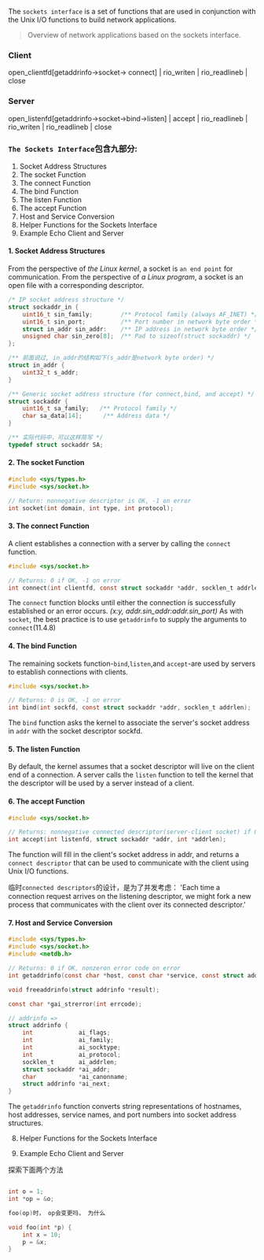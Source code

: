 
The `sockets interface` is a set of functions that are used in conjunction with the Unix I/O functions
to build network applications.

> Overview of network applications based on the sockets interface.
### Client
open_clientfd[getaddrinfo->socket->                connect] | rio_writen    | rio_readlineb | close
### Server
open_listenfd[getaddrinfo->socket->bind->listen] | accept   | rio_readlineb | rio_writen    | rio_readlineb | close

### `The Sockets Interface`包含九部分:
1. Socket Address Structures
2. The socket Function 
3. The connect Function 
4. The bind Function 
5. The listen Function 
6. The accept Function 
7. Host and Service Conversion
8. Helper Functions for the Sockets Interface
9. Example Echo Client and Server

#### 1. Socket Address Structures
From the perspective of *the Linux kernel*, a socket is `an end point` for communication.
From the perspective of *a Linux program*, a socket is an open file with a corresponding descriptor.
```c
/* IP socket address structure */
struct sockaddr_in {
    uint16_t sin_family;        /** Protocol family (always AF_INET) */
    uint16_t sin_port;          /** Port number in network byte order */
    struct in_addr sin_addr:    /** IP address in network byte order */
    unsigned char sin_zero[8];  /** Pad to sizeof(struct sockaddr) */
};

/** 前面说过, in_addr的结构如下(s_addr是network byte order) */
struct in_addr {
    uint32_t s_addr;
}

/** Generic socket address structure (for connect,bind, and accept) */
struct sockaddr {
    uint16_t sa_family;   /** Protocol family */
    char sa_data[14];      /** Address data */
}

/** 实际代码中，可以这样简写 */
typedef struct sockaddr SA;

```

#### 2. The socket Function
```C
#include <sys/types.h>
#include <sys/socket.h>

// Return: nonnegative descriptor is OK, -1 on error
int socket(int domain, int type, int protocol);
```

#### 3. The connect Function 
A client establishes a connection with a server by calling the `connect` function.

```C
#include <sys/socket.h>

// Returns: 0 if OK, -1 on error
int connect(int clientfd, const struct sockaddr *addr, socklen_t addrlen);
```

The `connect` function blocks until either the connection is successfully established or an error occurs.
*(x:y, addr.sin_addr:addr.sin_port)*
As with `socket`, the best practice is to use `getaddrinfo` to supply the arguments to `connect`(11.4.8)


#### 4. The bind Function 
The remaining sockets function-`bind`,`listen`,and `accept`-are used by servers to establish connections with clients.

```C
#include <sys/socket.h>

// Returns: 0 is OK, -1 on error
int bind(int sockfd, const struct sockaddr *addr, socklen_t addrlen);
```
The `bind` function asks the kernel to associate the server's socket address in `addr` with the socket descriptor sockfd.

#### 5. The listen Function 
By default, the kernel assumes that a socket descriptor will live on the client end of a connection. A server calls the `listen` function to tell the kernel that the descriptor will be used by a server instead of a client.

#### 6. The accept Function 

```C
#include <sys/socket.h>

// Returns: nonnegative connected descriptor(server-client socket) if OK, -1 on error.
int accept(int listenfd, struct sockaddr *addr, int *addrlen);

```
The function will fill in the client's socket address in addr, and returns a `connect descriptor` that can be used to communicate with the client using Unix I/O functions.

临时`connected descriptors`的设计，是为了并发考虑：
'Each time a connection request arrives on the listening descriptor, we might fork a new process that communicates with the client over its connected descriptor.'


#### 7. Host and Service Conversion

```C
#include <sys/types.h>
#include <sys/socket.h>
#include <netdb.h>

// Returns: 0 if OK, nonzeron error code on error
int getaddrinfo(const char *host, const char *service, const struct addrinfo *hints, struct addrinfo **result);

void freeaddrinfo(struct addrinfo *result);

const char *gai_strerror(int errcode);

// addrinfo =>
struct addrinfo {
    int             ai_flags; 
    int             ai_family;
    int             ai_socktype;
    int             ai_protocol;
    socklen_t       ai_addrlen;
    struct sockaddr *ai_addr;
    char            *ai_canonname;
    struct addrinfo *ai_next;
}

```
The `getaddrinfo` function converts string representations of hostnames, host addresses, service names, and port numbers into socket address structures.

8. Helper Functions for the Sockets Interface

9. Example Echo Client and Server








探索下面两个方法
```c

int o = 1;
int *op = &o;

foo(op)时， op会变更吗， 为什么

void foo(int *p) {
    int x = 10;
    p = &x;
}


```
